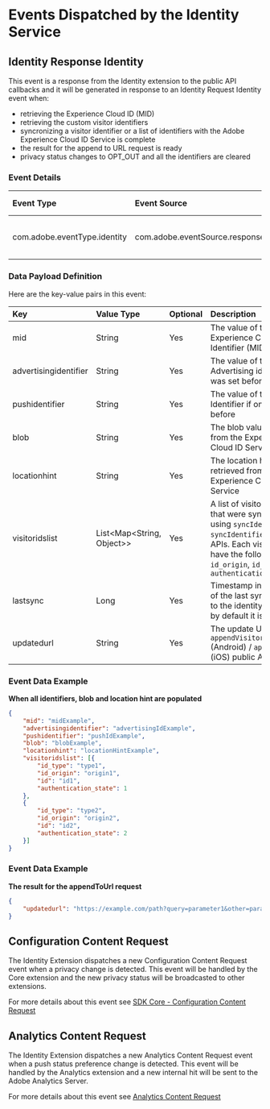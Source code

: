 

# Events Dispatched by the Identity Service

## Identity Response Identity

This event is a response from the Identity extension to the public API callbacks and it will be generated in response to an Identity Request Identity event when:

- retrieving the Experience Cloud ID (MID) 
- retrieving the custom visitor identifiers
- syncronizing a visitor identifier or a list of identifiers with the Adobe Experience Cloud ID Service is complete
- the result for the append to URL request is ready
- privacy status changes to OPT_OUT and all the identifiers are cleared

### Event Details

| **Event Type**               | **Event Source**                       | **Paired** | **Paired Event**                                             |
| :--------------------------- | :------------------------------------- | :--------- | :----------------------------------------------------------- |
| com.adobe.eventType.identity | com.adobe.eventSource.responseIdentity | Yes        | [Identity Request Identity Event](./events-handled-by-the-identity-service.md#identity-request-identity) |

### Data Payload Definition

Here are the key-value pairs in this event:

| **Key**               | **Value Type**            | **Optional** | **Description**                                              |
| :-------------------- | :------------------------ | :----------- | :----------------------------------------------------------- |
| mid                   | String                    | Yes          | The value of the Experience Cloud Identifier (MID)           |
| advertisingidentifier | String                    | Yes          | The value of the Advertising identifier if it was set before |
| pushidentifier        | String                    | Yes          | The value of the Push Identifier if one was set before       |
| blob                  | String                    | Yes          | The blob value retrieved from the Experience Cloud ID Service |
| locationhint          | String                    | Yes          | The location hint value retrieved from the Experience Cloud ID Service |
| visitoridslist        | List<Map<String, Object>> | Yes          | A list of visitor identifiers that were synced before using `syncIdentifier` or `syncIdentifiers` public APIs. Each visitor id will have the following keys: `id_origin`, `id_type`, `id`, `authentication_state` |
| lastsync              | Long                      | Yes          | Timestamp in seconds of the last sync call sent to the identity service, by default it is 0 |
| updatedurl            | String                    | Yes          | The update URL when `appendVisitorInfoForURL` (Android) / `appendToUrl` (iOS) public API is called |

### Event Data Example

**When all identifiers, blob and location hint are populated**

```json
{
    "mid": "midExample",
    "advertisingidentifier": "advertisingIdExample",
    "pushidentifier": "pushIdExample",
    "blob": "blobExample",
    "locationhint": "locationHintExample",
    "visitoridslist": [{
        "id_type": "type1",
        "id_origin": "origin1",
        "id": "id1",
        "authentication_state": 1
    },
    {
        "id_type": "type2",
        "id_origin": "origin2",
        "id": "id2",
        "authentication_state": 2
    }]
}
```

### Event Data Example

**The result for the appendToUrl request**

```json
{
    "updatedurl": "https://example.com/path?query=parameter1&other=parameter2&adobe_mc=MCMID%3Dmidexample%7CMCAID%3Daidexample&adobe_aa_vid=visitoridexample"
}
```



## Configuration Content Request 

The Identity Extension dispatches a new Configuration Content Request event when a privacy change is detected. This event will be handled by the Core extension and the new privacy status will be broadcasted to other extensions.

For more details about this event see [SDK Core - Configuration Content Request](../sdk-core/events-handled-by-sdk-core.md#configuration-request-content)



## Analytics Content Request

The Identity Extension dispatches a new Analytics Content Request event when a push status preference change is detected. This event will be handled by the Analytics extension and a new internal hit will be sent to the Adobe Analytics Server.

For more details about this event see [Analytics Content Request](../adobe-analytics/events-handled-by-adobe-analytics.md#analytics-content-request)



